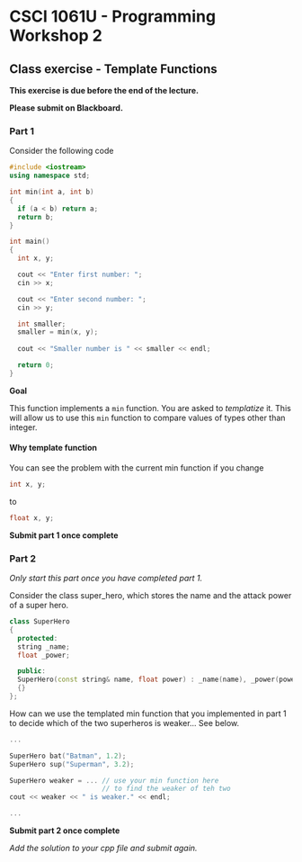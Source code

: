 # CSCI 1061U - Programming Workshop 2

## Class exercise - Template Functions

**This exercise is due before the end of the lecture.**

**Please submit on Blackboard.**

### Part 1

Consider the following code

~~~cpp
#include <iostream>
using namespace std;

int min(int a, int b)
{
  if (a < b) return a;
  return b;
}

int main()
{
  int x, y;

  cout << "Enter first number: ";
  cin >> x;

  cout << "Enter second number: ";
  cin >> y;

  int smaller;
  smaller = min(x, y);
  
  cout << "Smaller number is " << smaller << endl;

  return 0;
}
~~~

**Goal**

This function implements a `min` function.  You are asked to _templatize_ it.  This will allow us to use this `min` function to compare values of types other than integer.

#### Why template function

You can see the problem with the current min function if you change 

~~~cpp
int x, y;
~~~

to 

~~~cpp
float x, y;
~~~

**Submit part 1 once complete**

### Part 2

_Only start this part once you have completed part 1._

Consider the class super_hero, which stores the name and the attack power of a super hero. 

~~~cpp
class SuperHero
{
  protected:
  string _name;
  float _power;

  public:
  SuperHero(const string& name, float power) : _name(name), _power(power)
  {}
};
~~~ 

How can we use the templated min function that you implemented in part 1 to decide which of the two superheros is weaker...  See below.

~~~cpp
...

SuperHero bat("Batman", 1.2);
SuperHero sup("Superman", 3.2);

SuperHero weaker = ... // use your min function here 
                       // to find the weaker of teh two
cout << weaker << " is weaker." << endl;

...
~~~

**Submit part 2 once complete**

_Add the solution to your cpp file and submit again._
